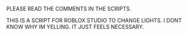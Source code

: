 PLEASE READ THE COMMENTS IN THE SCRIPTS.

THIS IS A SCRIPT FOR ROBLOX STUDIO TO CHANGE LIGHTS.
I DONT KNOW WHY IM YELLING. IT JUST FEELS NECESSARY.
